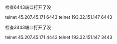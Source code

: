检查6443端口打开了没

telnet 45.207.45.171 6443
telnet 193.32.151.147 6443

检查3443端口打开了没

telnet 45.207.45.171 4443
telnet 193.32.151.147 3443